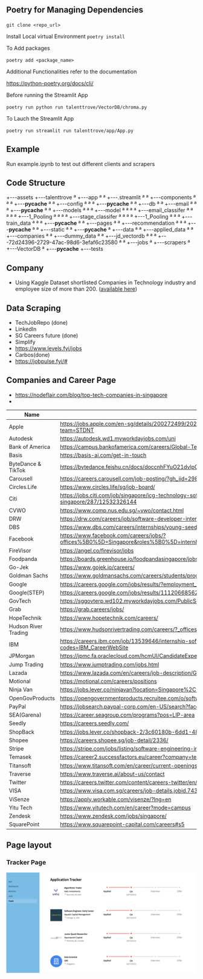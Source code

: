 ## Poetry for Managing Dependencies

`git clone <repo_url>`

Install Local virtual Environment
`poetry install`

To Add packages

`poetry add <package_name>`

Additional Functionalities refer to the documentation

https://python-poetry.org/docs/cli/

Before running the Streamlit App

`poetry run python run talenttrove/VectorDB/chroma.py`

To Lauch the Streamlit App

`poetry run streamlit run talenttrove/app/App.py`

## Example

Run example.ipynb to test out different clients and scrapers

## Code Structure

+---assets
+---talenttrove
ª   +---app
ª   ª   +---.streamlit
ª   ª   +---components
ª   ª   ª   +---__pycache__
ª   ª   +---config
ª   ª   ª   +---__pycache__
ª   ª   +---db
ª   ª   +---email
ª   ª   ª   +---__pycache__
ª   ª   +---models
ª   ª   ª   +---model
ª   ª   ª   ª   +---email_classifer
ª   ª   ª   ª   ª   +---1_Pooling
ª   ª   ª   ª   +---stage_classifer
ª   ª   ª   ª       +---1_Pooling
ª   ª   ª   +---train_data
ª   ª   ª   +---__pycache__
ª   ª   +---pages
ª   ª   +---recommendation
ª   ª   ª   +---__pycache__
ª   ª   +---static
ª   ª   +---__pycache__
ª   +---data
ª   ª   +---applied_data
ª   ª   +---companies
ª   ª   +---dummy_data
ª   ª   +---jd_vectordb
ª   ª   ª   +---72d24396-2729-47ac-98d6-3efaf6c23580
ª   ª   +---jobs
ª   +---scrapers
ª   +---VectorDB
ª   +---__pycache__
+---tests

## Company

- Using Kaggle Dataset shortlisted Companies in Technology industry and employee size of more than 200. (<a href='https://github.com/caramel2001/TalentTrove/blob/main/talenttrove/data/companies/tech_companies.csv'>available here</a>)

## Data Scraping

- TechJobRepo (done)
- LinkedIn
- SG Careers future (done)
- Simplify
- https://www.levels.fyi/jobs
- Carbos(done)
- https://jobpulse.fyi/#

## Companies and Career Page

- https://nodeflair.com/blog/top-tech-companies-in-singapore
-

| Name                 | Career Page                                                                                                             |
| -------------------- | ----------------------------------------------------------------------------------------------------------------------- |
| Apple                | https://jobs.apple.com/en-sg/details/200272499/2022-apple-internship-information-systems-and-technology?team=STDNT      |
| Autodesk             | https://autodesk.wd1.myworkdayjobs.com/uni                                                                              |
| Bank of America      | https://campus.bankofamerica.com/careers/Global-Technology-Summer-Analyst-Program-APAC.html                             |
| Basis                | https://basis-ai.com/get-in-touch                                                                                       |
| ByteDance & TikTok   | https://bytedance.feishu.cn/docs/doccnhFYuO21dvlpC3ZVg4pTZ50#ruVHxU                                                     |
| Carousell            | https://careers.carousell.com/job-posting/?gh_jid=2980636                                                               |
| Circles.Life         | https://www.circles.life/sg/job-board/                                                                                  |
| Citi                 | https://jobs.citi.com/job/singapore/icg-technology-software-development-2022-summer-analyst-singapore/287/12532326144   |
| CVWO                 | https://www.comp.nus.edu.sg/~vwo/contact.html                                                                           |
| DRW                  | https://drw.com/careers/job/software-developer-intern-1933017/                                                          |
| DBS                  | https://www.dbs.com/careers/internships/young-seeder-internship                                                         |
| Facebook             | https://www.facebook.com/careers/jobs/?offices%5B0%5D=Singapore&roles%5B0%5D=intern&is_leadership=0&is_in_page=0        |
| FireVisor            | https://angel.co/firevisor/jobs                                                                                         |
| Foodpanda            | https://boards.greenhouse.io/foodpandasingapore/jobs/2399062                                                            |
| Go-Jek               | https://www.gojek.io/careers/                                                                                           |
| Goldman Sachs        | https://www.goldmansachs.com/careers/students/programs/asia-pacific/summer-analyst.html                                 |
| Google               | https://careers.google.com/jobs/results/?employment_type=INTERN&location=Singapore&q=                                   |
| Google(STEP)         | https://careers.google.com/jobs/results/111206685625721542/                                                             |
| GovTech              | https://sggovterp.wd102.myworkdayjobs.com/PublicServiceCareers/4/refreshFacet/318c8bb6f553100021d223d9780d30be          |
| Grab                 | https://grab.careers/jobs/                                                                                              |
| HopeTechnik          | https://www.hopetechnik.com/careers/                                                                                    |
| Hudson River Trading | https://www.hudsonrivertrading.com/careers/?_offices=Singapore                                                          |
| IBM                  | https://careers.ibm.com/job/13539646/internship-software-developer-jan-to-may-jun-singapore-sg/?codes=IBM_CareerWebSite |
| JPMorgan             | https://jpmc.fa.oraclecloud.com/hcmUI/CandidateExperience/en/sites/CX_1001/job/210141619                                |
| Jump Trading         | https://www.jumptrading.com/jobs.html                                                                                   |
| Lazada               | https://www.lazada.com/en/careers/job-description/GP655404/                                                             |
| Motional             | https://motional.com/careers/positions                                                                                  |
| Ninja Van            | https://jobs.lever.co/ninjavan?location=Singapore%2C%20Singapore&department=Tech&commitment=Internship                  |
| OpenGovProducts      | https://opengovernmentproducts.recruitee.com/o/software-engineering-intern                                              |
| PayPal               | https://jobsearch.paypal-corp.com/en-US/search?facetcountry=sg&location=Singapore&facetcategory=internship              |
| SEA(Garena)          | https://career.seagroup.com/programs?pos=LIP-area                                                                       |
| Seedly               | https://careers.seedly.com/                                                                                             |
| ShopBack             | https://jobs.lever.co/shopback-2/3c60180b-6dd1-48a6-9d0e-4edf80be1fc3                                                   |
| Shopee               | https://careers.shopee.sg/job-detail/2336/                                                                              |
| Stripe               | https://stripe.com/jobs/listing/software-engineering-intern/3368637                                                     |
| Temasek              | https://career2.successfactors.eu/career?company=temasekcapP2                                                           |
| Titansoft            | https://www.titansoft.com/en/career/current-openings?country=singapore&tag=3                                            |
| Traverse             | https://www.traverse.ai/about-us/contact                                                                                |
| Twitter              | https://careers.twitter.com/content/careers-twitter/en/jobs.html#location=careers-twitter%3Asr%2Foffice%2Fsingapore     |
| VISA                 | https://www.visa.com.sg/careers/job-details.jobid.743999766563075.deptid.1146810.html                                   |
| ViSenze              | https://apply.workable.com/visenze/?lng=en                                                                              |
| Yitu Tech            | https://www.yitutech.com/en/career?mode=campus                                                                          |
| Zendesk              | https://www.zendesk.com/jobs/singapore/                                                                                 |
| SquarePoint          | https://www.squarepoint-capital.com/careers#s5                                                                          |

## Page layout

### Tracker Page

<p align="center">
  <img src="assets/tracker_page.png" alt="Your image description">
</p>
